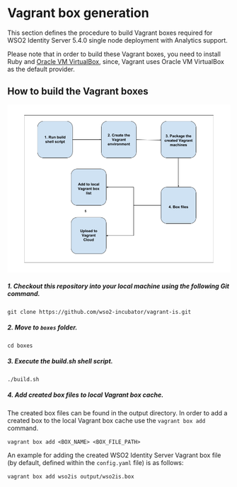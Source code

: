 # Vagrant box generation

This section defines the procedure to build Vagrant boxes required for WSO2 Identity Server 5.4.0 single node
deployment with Analytics support.

Please note that in order to build these Vagrant boxes, you need to install Ruby and
[Oracle VM VirtualBox](http://www.oracle.com/technetwork/server-storage/virtualbox/downloads/index.html),
since, Vagrant uses Oracle VM VirtualBox as the default provider.

## How to build the Vagrant boxes

![Vagrant box build process](procedure.png)

##### 1. Checkout this repository into your local machine using the following Git command.
```
git clone https://github.com/wso2-incubator/vagrant-is.git
```

##### 2. Move to `boxes` folder.

    cd boxes

##### 3. Execute the build.sh shell script.

    ./build.sh
    
##### 4. Add created box files to local Vagrant box cache.

The created box files can be found in the output directory. In order to add a created box to the local Vagrant box cache use the `vagrant box add` command.

    vagrant box add <BOX_NAME> <BOX_FILE_PATH>

An example for adding the created WSO2 Identity Server Vagrant box file (by default, defined
within the `config.yaml` file) is as follows:
    
    vagrant box add wso2is output/wso2is.box
